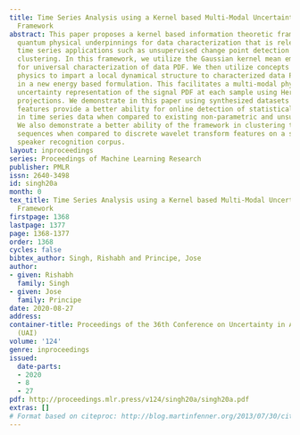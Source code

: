 ```yaml
---
title: Time Series Analysis using a Kernel based Multi-Modal Uncertainty Decomposition
  Framework
abstract: This paper proposes a kernel based information theoretic framework with
  quantum physical underpinnings for data characterization that is relevant to online
  time series applications such as unsupervised change point detection and whole sequence
  clustering. In this framework, we utilize the Gaussian kernel mean embedding metric
  for universal characterization of data PDF. We then utilize concepts of quantum
  physics to impart a local dynamical structure to characterized data PDF, resulting
  in a new energy based formulation. This facilitates a multi-modal physics based
  uncertainty representation of the signal PDF at each sample using Hermite polynomial
  projections. We demonstrate in this paper using synthesized datasets that such uncertainty
  features provide a better ability for online detection of statistical change points
  in time series data when compared to existing non-parametric and unsupervised methods.
  We also demonstrate a better ability of the framework in clustering time series
  sequences when compared to discrete wavelet transform features on a subset of VidTIMIT
  speaker recognition corpus.
layout: inproceedings
series: Proceedings of Machine Learning Research
publisher: PMLR
issn: 2640-3498
id: singh20a
month: 0
tex_title: Time Series Analysis using a Kernel based Multi-Modal Uncertainty Decomposition
  Framework
firstpage: 1368
lastpage: 1377
page: 1368-1377
order: 1368
cycles: false
bibtex_author: Singh, Rishabh and Principe, Jose
author:
- given: Rishabh
  family: Singh
- given: Jose
  family: Principe
date: 2020-08-27
address: 
container-title: Proceedings of the 36th Conference on Uncertainty in Artificial Intelligence
  (UAI)
volume: '124'
genre: inproceedings
issued:
  date-parts:
  - 2020
  - 8
  - 27
pdf: http://proceedings.mlr.press/v124/singh20a/singh20a.pdf
extras: []
# Format based on citeproc: http://blog.martinfenner.org/2013/07/30/citeproc-yaml-for-bibliographies/
---
```

